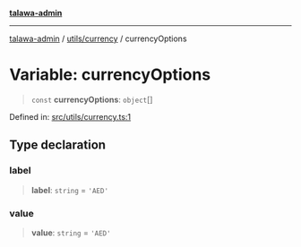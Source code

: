 [**talawa-admin**](../../../README.md)

***

[talawa-admin](../../../README.md) / [utils/currency](../README.md) / currencyOptions

# Variable: currencyOptions

> `const` **currencyOptions**: `object`[]

Defined in: [src/utils/currency.ts:1](https://github.com/bint-Eve/talawa-admin/blob/3ea1bc8148fd1f2efa92a17958ea5a5df0d9cc86/src/utils/currency.ts#L1)

## Type declaration

### label

> **label**: `string` = `'AED'`

### value

> **value**: `string` = `'AED'`

